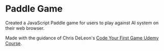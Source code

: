 # Paddle Game

Created a JavaScript Paddle game for users to play against AI system on their web browser.


Made with the guidance of Chris DeLeon's [Code Your First Game Udemy Course](udemy.com/course/code-your-first-game/).
